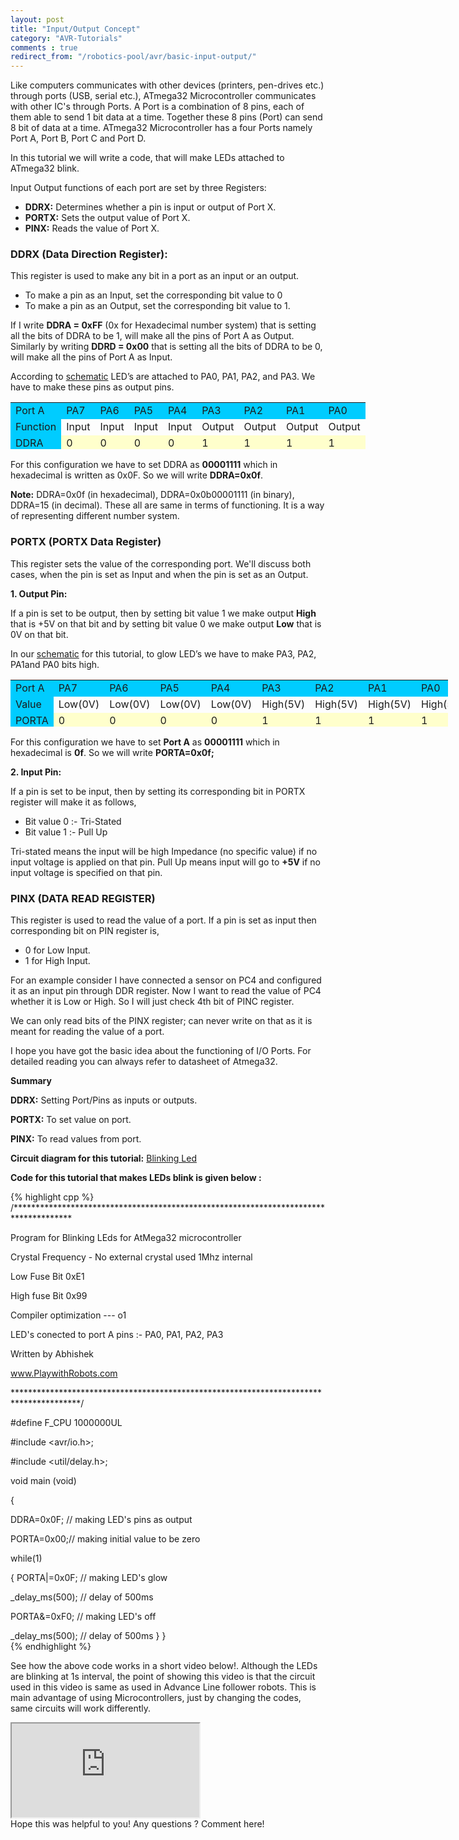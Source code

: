 ```yaml
---
layout: post
title: "Input/Output Concept"
category: "AVR-Tutorials"
comments : true
redirect_from: "/robotics-pool/avr/basic-input-output/"
---
```

Like computers communicates with other devices (printers, pen-drives etc.) through ports (USB, serial etc.), ATmega32 Microcontroller communicates with other IC's through Ports. A Port is a combination of 8 pins, each of them able to send 1 bit data at a time. Together these 8 pins (Port) can send 8 bit of data at a time. ATmega32 Microcontroller has a four Ports namely Port A, Port B, Port C and Port D.

In this tutorial we will write a code, that will make LEDs attached to ATmega32 blink. 

Input Output functions of each port are set by three Registers:

*   **DDRX:** Determines whether a pin is input or output of Port X.
*   **PORTX:** Sets the output value of Port X.
*   **PINX:** Reads the value of Port X.

### DDRX (Data Direction Register):  

This register is used to make any bit in a port as an input or an output.

* To make a pin as an Input, set the corresponding bit value to 0
* To make a pin as an Output, set the corresponding bit value to 1.

If I write **DDRA = 0xFF** (0x for Hexadecimal number system) that is setting all the bits of DDRA to be 1, will make all the pins of Port A as Output. Similarly by writing **DDRD = 0x00** that is setting all the bits of DDRA to be 0, will make all the pins of Port A as Input.

According to [schematic](/images/old/blinking_led.jpg "Circuit diagram") LED’s are attached to PA0, PA1, PA2, and PA3. We have to make these pins as output pins.

<table style="width: 700px; height: 75px;" border="0" cellpadding="10" align="center">
<tbody>
<tr style="background-color: #00ccff;">
<td style="background-color: #00ccff;">Port A</td>
<td>PA7</td>
<td>PA6</td>
<td>PA5</td>
<td>PA4</td>
<td>PA3</td>
<td>PA2</td>
<td>PA1</td>
<td>PA0</td>
</tr>
<tr>
<td style="background-color: #00ccff;">Function</td>
<td>Input</td>
<td><span>Input</span></td>
<td><span>Input</span></td>
<td><span>Input</span></td>
<td>Output</td>
<td><span>Output</span></td>
<td><span>Output</span></td>
<td><span>Output</span></td>
</tr>
<tr style="background-color: #ffffcc;">
<td style="background-color: #00ccff;">DDRA</td>
<td>0</td>
<td>0</td>
<td>0</td>
<td>0</td>
<td>1</td>
<td>1</td>
<td>1</td>
<td>1</td>
</tr>
</tbody>
</table>

For this configuration we have to set DDRA as **00001111** which in hexadecimal is written as 0x0F. So we will write **DDRA=0x0f**.

**Note:** DDRA=0x0f (in hexadecimal), DDRA=0x0b00001111 (in binary), DDRA=15 (in decimal). These all are same in terms of functioning. It is a way of representing different number system.

### PORTX (PORTX Data Register) 

This register sets the value of the corresponding port. We'll discuss both cases, when the pin is set as Input and when the pin is set as an Output.

**1. Output Pin:**

If a pin is set to be output, then by setting bit value 1 we make output **High** that is +5V on that bit and by setting bit value 0 we make output **Low** that is 0V on that bit.

In our [schematic](/images/old/blinking_led.jpg) for this tutorial, to glow LED’s we have to make PA3, PA2, PA1and PA0 bits high.

<table style="width: 700px; height: 75px;" border="0" cellpadding="10" align="center">
<tbody>
<tr style="background-color: #00ccff;">
<td style="background-color: #00ccff;">Port A</td>
<td>PA7</td>
<td>PA6</td>
<td>PA5</td>
<td>PA4</td>
<td>PA3</td>
<td>PA2</td>
<td>PA1</td>
<td>PA0</td>
</tr>
<tr>
<td style="background-color: #00ccff;">Value</td>
<td>Low(0V)</td>
<td><span>Low(0V)</span></td>
<td><span>Low(0V)</span></td>
<td><span>Low(0V)</span></td>
<td>High(5V)</td>
<td><span>High(5V)</span></td>
<td><span>High(5V)</span></td>
<td><span>High(5V)</span></td>
</tr>
<tr style="background-color: #ffffcc;">
<td style="background-color: #00ccff;">PORTA</td>
<td>0</td>
<td>0</td>
<td>0</td>
<td>0</td>
<td>1</td>
<td>1</td>
<td>1</td>
<td>1</td>
</tr>
</tbody>
</table>

For this configuration we have to set **Port A** as **00001111** which in hexadecimal is **0f**. So we will write **PORTA=0x0f;**

**2. Input Pin:**

If a pin is set to be input, then by setting its corresponding bit in PORTX register will make it as follows,

*   Bit value 0 :- Tri-Stated
*   Bit value 1 :- Pull Up

Tri-stated means the input will be high Impedance (no specific value) if no input voltage is applied on that pin. Pull Up means input will go to **+5V** if no input voltage is specified on that pin.

### PINX (DATA READ REGISTER)  

This register is used to read the value of a port. If a pin is set as input then corresponding bit on PIN register is,

* 0 for Low Input.
* 1 for High Input.

For an example consider I have connected a sensor on PC4 and configured it as an input pin through DDR register. Now I want to read the value of PC4 whether it is Low or High. So I will just check 4th bit of PINC register.

We can only read bits of the PINX register; can never write on that as it is meant for reading the value of a port.

I hope you have got the basic idea about the functioning of I/O Ports. For detailed reading you can always refer to datasheet of Atmega32.

**Summary**

**DDRX:** Setting Port/Pins as inputs or outputs.

**PORTX:** To set value on port.

**PINX:** To read values from port.

**Circuit diagram for this tutorial:** [Blinking Led](/images/old/blinking_led.jpg)

**Code for this tutorial that makes LEDs blink is given below :**  

{% highlight cpp %}
/*************************************************************************************

Program for Blinking LEds for AtMega32 microcontroller

Crystal Frequency - No external crystal used 1Mhz internal

Low Fuse Bit 0xE1

High fuse Bit 0x99

Compiler optimization --- o1

LED's conected to port A pins :- PA0, PA1, PA2, PA3

Written by Abhishek

www.PlaywithRobots.com

***************************************************************************************/

#define F_CPU 1000000UL

#include <avr/io.h>;

#include <util/delay.h>;

void main (void)

{

DDRA=0x0F; // making LED's pins as output

PORTA=0x00;// making initial value to be zero

while(1)

{ PORTA|=0x0F; // making LED's glow

_delay_ms(500); // delay of 500ms

PORTA&amp;=0xF0; // making LED's off

_delay_ms(500); // delay of 500ms
}
}  
{% endhighlight %}

See how the above code works in a short video below!. Although the LEDs are blinking at 1s interval, the point of showing this video is that the circuit used in this video is same as used in Advance Line follower robots. This is main advantage of using Microcontrollers, just by changing the codes, same circuits will work differently.
<div class="embed-responsive embed-responsive-16by9">
  <iframe class="embed-responsive-item" src="http://www.youtube.com/embed/TAeIcF75KWQ"></iframe>
</div>
Hope this was helpful to you! Any questions ? Comment here!
